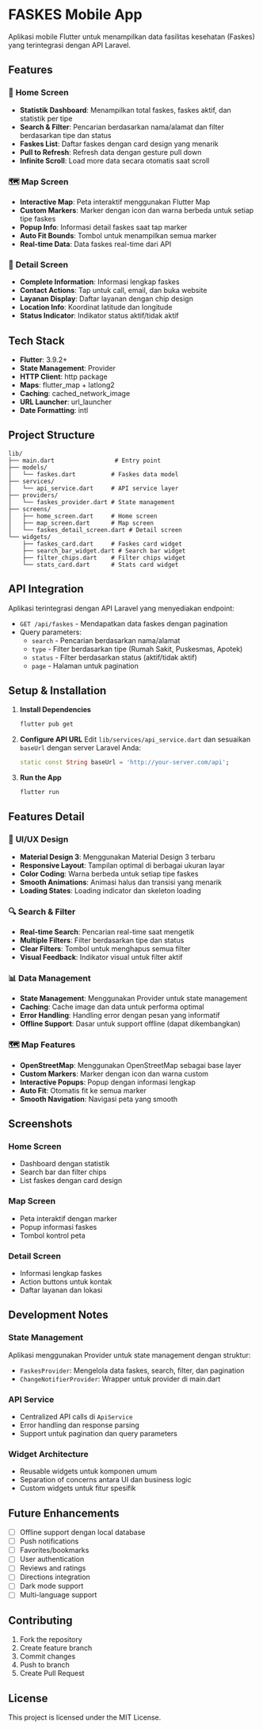 # FASKES Mobile App

Aplikasi mobile Flutter untuk menampilkan data fasilitas kesehatan (Faskes) yang terintegrasi dengan API Laravel.

## Features

### 🏥 **Home Screen**
- **Statistik Dashboard**: Menampilkan total faskes, faskes aktif, dan statistik per tipe
- **Search & Filter**: Pencarian berdasarkan nama/alamat dan filter berdasarkan tipe dan status
- **Faskes List**: Daftar faskes dengan card design yang menarik
- **Pull to Refresh**: Refresh data dengan gesture pull down
- **Infinite Scroll**: Load more data secara otomatis saat scroll

### 🗺️ **Map Screen**
- **Interactive Map**: Peta interaktif menggunakan Flutter Map
- **Custom Markers**: Marker dengan icon dan warna berbeda untuk setiap tipe faskes
- **Popup Info**: Informasi detail faskes saat tap marker
- **Auto Fit Bounds**: Tombol untuk menampilkan semua marker
- **Real-time Data**: Data faskes real-time dari API

### 📱 **Detail Screen**
- **Complete Information**: Informasi lengkap faskes
- **Contact Actions**: Tap untuk call, email, dan buka website
- **Layanan Display**: Daftar layanan dengan chip design
- **Location Info**: Koordinat latitude dan longitude
- **Status Indicator**: Indikator status aktif/tidak aktif

## Tech Stack

- **Flutter**: 3.9.2+
- **State Management**: Provider
- **HTTP Client**: http package
- **Maps**: flutter_map + latlong2
- **Caching**: cached_network_image
- **URL Launcher**: url_launcher
- **Date Formatting**: intl

## Project Structure

```
lib/
├── main.dart                 # Entry point
├── models/
│   └── faskes.dart          # Faskes data model
├── services/
│   └── api_service.dart     # API service layer
├── providers/
│   └── faskes_provider.dart # State management
├── screens/
│   ├── home_screen.dart     # Home screen
│   ├── map_screen.dart      # Map screen
│   └── faskes_detail_screen.dart # Detail screen
└── widgets/
    ├── faskes_card.dart     # Faskes card widget
    ├── search_bar_widget.dart # Search bar widget
    ├── filter_chips.dart    # Filter chips widget
    └── stats_card.dart      # Stats card widget
```

## API Integration

Aplikasi terintegrasi dengan API Laravel yang menyediakan endpoint:

- `GET /api/faskes` - Mendapatkan data faskes dengan pagination
- Query parameters:
  - `search` - Pencarian berdasarkan nama/alamat
  - `type` - Filter berdasarkan tipe (Rumah Sakit, Puskesmas, Apotek)
  - `status` - Filter berdasarkan status (aktif/tidak aktif)
  - `page` - Halaman untuk pagination

## Setup & Installation

1. **Install Dependencies**
   ```bash
   flutter pub get
   ```

2. **Configure API URL**
   Edit `lib/services/api_service.dart` dan sesuaikan `baseUrl` dengan server Laravel Anda:
   ```dart
   static const String baseUrl = 'http://your-server.com/api';
   ```

3. **Run the App**
   ```bash
   flutter run
   ```

## Features Detail

### 🎨 **UI/UX Design**
- **Material Design 3**: Menggunakan Material Design 3 terbaru
- **Responsive Layout**: Tampilan optimal di berbagai ukuran layar
- **Color Coding**: Warna berbeda untuk setiap tipe faskes
- **Smooth Animations**: Animasi halus dan transisi yang menarik
- **Loading States**: Loading indicator dan skeleton loading

### 🔍 **Search & Filter**
- **Real-time Search**: Pencarian real-time saat mengetik
- **Multiple Filters**: Filter berdasarkan tipe dan status
- **Clear Filters**: Tombol untuk menghapus semua filter
- **Visual Feedback**: Indikator visual untuk filter aktif

### 📊 **Data Management**
- **State Management**: Menggunakan Provider untuk state management
- **Caching**: Cache image dan data untuk performa optimal
- **Error Handling**: Handling error dengan pesan yang informatif
- **Offline Support**: Dasar untuk support offline (dapat dikembangkan)

### 🗺️ **Map Features**
- **OpenStreetMap**: Menggunakan OpenStreetMap sebagai base layer
- **Custom Markers**: Marker dengan icon dan warna custom
- **Interactive Popups**: Popup dengan informasi lengkap
- **Auto Fit**: Otomatis fit ke semua marker
- **Smooth Navigation**: Navigasi peta yang smooth

## Screenshots

### Home Screen
- Dashboard dengan statistik
- Search bar dan filter chips
- List faskes dengan card design

### Map Screen
- Peta interaktif dengan marker
- Popup informasi faskes
- Tombol kontrol peta

### Detail Screen
- Informasi lengkap faskes
- Action buttons untuk kontak
- Daftar layanan dan lokasi

## Development Notes

### State Management
Aplikasi menggunakan Provider untuk state management dengan struktur:
- `FaskesProvider`: Mengelola data faskes, search, filter, dan pagination
- `ChangeNotifierProvider`: Wrapper untuk provider di main.dart

### API Service
- Centralized API calls di `ApiService`
- Error handling dan response parsing
- Support untuk pagination dan query parameters

### Widget Architecture
- Reusable widgets untuk komponen umum
- Separation of concerns antara UI dan business logic
- Custom widgets untuk fitur spesifik

## Future Enhancements

- [ ] Offline support dengan local database
- [ ] Push notifications
- [ ] Favorites/bookmarks
- [ ] User authentication
- [ ] Reviews and ratings
- [ ] Directions integration
- [ ] Dark mode support
- [ ] Multi-language support

## Contributing

1. Fork the repository
2. Create feature branch
3. Commit changes
4. Push to branch
5. Create Pull Request

## License

This project is licensed under the MIT License.